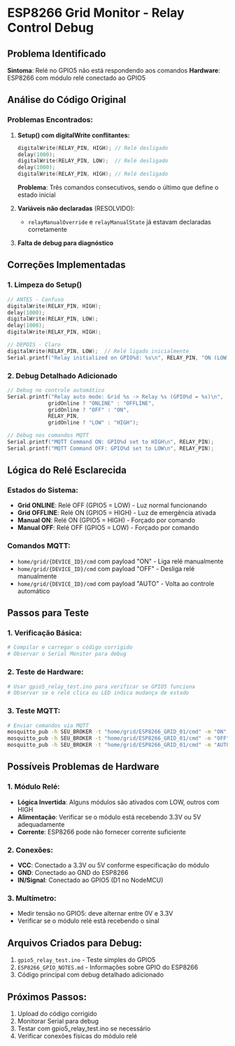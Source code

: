 # ESP8266 Grid Monitor - Relay Control Debug

## Problema Identificado
**Sintoma**: Relé no GPIO5 não está respondendo aos comandos
**Hardware**: ESP8266 com módulo relé conectado ao GPIO5

## Análise do Código Original

### Problemas Encontrados:

1. **Setup() com digitalWrite conflitantes:**
   ```cpp
   digitalWrite(RELAY_PIN, HIGH); // Relé desligado
   delay(1000);
   digitalWrite(RELAY_PIN, LOW);  // Relé desligado  
   delay(1000);
   digitalWrite(RELAY_PIN, HIGH); // Relé desligado
   ```
   **Problema**: Três comandos consecutivos, sendo o último que define o estado inicial

2. **Variáveis não declaradas** (RESOLVIDO):
   - `relayManualOverride` e `relayManualState` já estavam declaradas corretamente

3. **Falta de debug para diagnóstico**

## Correções Implementadas

### 1. Limpeza do Setup()
```cpp
// ANTES - Confuso
digitalWrite(RELAY_PIN, HIGH); 
delay(1000);
digitalWrite(RELAY_PIN, LOW); 
delay(1000);
digitalWrite(RELAY_PIN, HIGH);

// DEPOIS - Claro
digitalWrite(RELAY_PIN, LOW);  // Relé ligado inicialmente
Serial.printf("Relay initialized on GPIO%d: %s\n", RELAY_PIN, "ON (LOW)");
```

### 2. Debug Detalhado Adicionado
```cpp
// Debug no controle automático
Serial.printf("Relay auto mode: Grid %s -> Relay %s (GPIO%d = %s)\n", 
             gridOnline ? "ONLINE" : "OFFLINE", 
             gridOnline ? "OFF" : "ON",
             RELAY_PIN,
             gridOnline ? "LOW" : "HIGH");

// Debug nos comandos MQTT
Serial.printf("MQTT Command ON: GPIO%d set to HIGH\n", RELAY_PIN);
Serial.printf("MQTT Command OFF: GPIO%d set to LOW\n", RELAY_PIN);
```

## Lógica do Relé Esclarecida

### Estados do Sistema:
- **Grid ONLINE**: Relé OFF (GPIO5 = LOW) - Luz normal funcionando
- **Grid OFFLINE**: Relé ON (GPIO5 = HIGH) - Luz de emergência ativada
- **Manual ON**: Relé ON (GPIO5 = HIGH) - Forçado por comando
- **Manual OFF**: Relé OFF (GPIO5 = LOW) - Forçado por comando

### Comandos MQTT:
- `home/grid/{DEVICE_ID}/cmd` com payload "ON" - Liga relé manualmente
- `home/grid/{DEVICE_ID}/cmd` com payload "OFF" - Desliga relé manualmente  
- `home/grid/{DEVICE_ID}/cmd` com payload "AUTO" - Volta ao controle automático

## Passos para Teste

### 1. Verificação Básica:
```bash
# Compilar e carregar o código corrigido
# Observar o Serial Monitor para debug
```

### 2. Teste de Hardware:
```bash
# Usar gpio5_relay_test.ino para verificar se GPIO5 funciona
# Observar se o relé clica ou LED indica mudança de estado
```

### 3. Teste MQTT:
```bash
# Enviar comandos via MQTT
mosquitto_pub -h SEU_BROKER -t "home/grid/ESP8266_GRID_01/cmd" -m "ON"
mosquitto_pub -h SEU_BROKER -t "home/grid/ESP8266_GRID_01/cmd" -m "OFF"
mosquitto_pub -h SEU_BROKER -t "home/grid/ESP8266_GRID_01/cmd" -m "AUTO"
```

## Possíveis Problemas de Hardware

### 1. Módulo Relé:
- **Lógica Invertida**: Alguns módulos são ativados com LOW, outros com HIGH
- **Alimentação**: Verificar se o módulo está recebendo 3.3V ou 5V adequadamente
- **Corrente**: ESP8266 pode não fornecer corrente suficiente

### 2. Conexões:
- **VCC**: Conectado a 3.3V ou 5V conforme especificação do módulo
- **GND**: Conectado ao GND do ESP8266
- **IN/Signal**: Conectado ao GPIO5 (D1 no NodeMCU)

### 3. Multímetro:
- Medir tensão no GPIO5: deve alternar entre 0V e 3.3V
- Verificar se o módulo relé está recebendo o sinal

## Arquivos Criados para Debug:
1. `gpio5_relay_test.ino` - Teste simples do GPIO5
2. `ESP8266_GPIO_NOTES.md` - Informações sobre GPIO do ESP8266
3. Código principal com debug detalhado adicionado

## Próximos Passos:
1. Upload do código corrigido
2. Monitorar Serial para debug
3. Testar com gpio5_relay_test.ino se necessário
4. Verificar conexões físicas do módulo relé
